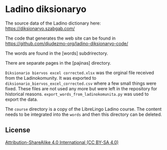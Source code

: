 # Ladino diksionaryo

The source data of the Ladino dictionary here: https://diksionaryo.szabgab.com/


The code that generates the web site can be found in https://github.com/djudezmo-org/ladino-diksionaryo-code/

The words are found in the [words] subdrirectory.

There are separate pages in the [pajinas] directory.

`Diksionario biervos excel corrected.xlsx` was the orginal file received from the Ladinokomunity.
It was exported to `diksionario_biervos_excel_corrected.csv` where a few small things were fixed.
These files are not used any more but were left in the repository for historical reasons.
`export_words_from_ladinokomunita.py` was used to export the data.

The `course` directory is a copy of the LibreLingo Ladino course.
The content needs to be integrated into the `words` and then this directory can be deleted.


## License

[Attribution-ShareAlike 4.0 International (CC BY-SA 4.0)](https://creativecommons.org/licenses/by-sa/4.0/)
